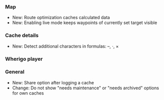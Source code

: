 
### Map
- New: Route optimization caches calculated data
- New: Enabling live mode keeps waypoints of currently set target visible

### Cache details
- New: Detect additional characters in formulas: –, ⋅, ×

### Wherigo player

### General
- New: Share option after logging a cache
- Change: Do not show "needs maintenance" or "needs archived" options for own caches

